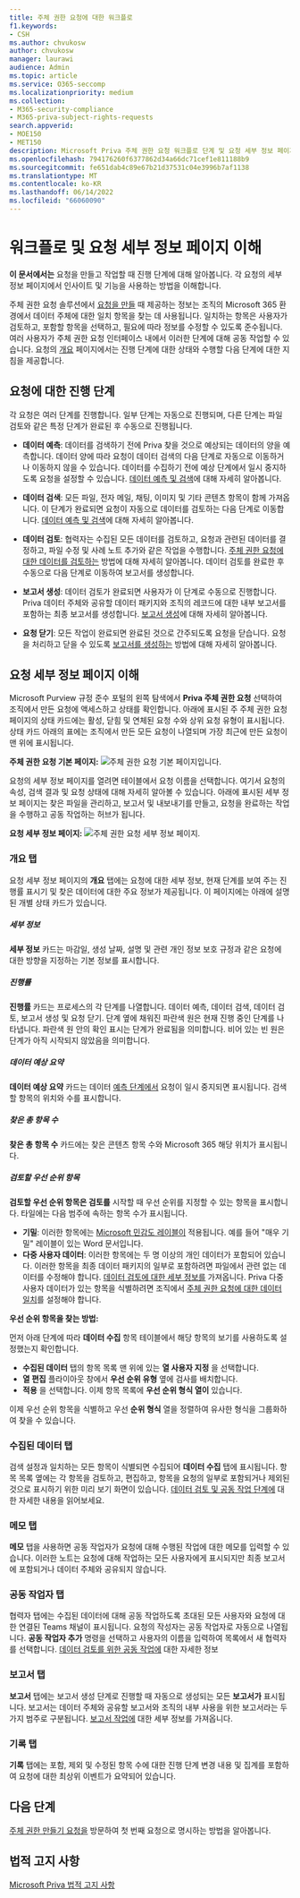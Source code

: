 ```yaml
---
title: 주체 권한 요청에 대한 워크플로
f1.keywords:
- CSH
ms.author: chvukosw
author: chvukosw
manager: laurawi
audience: Admin
ms.topic: article
ms.service: O365-seccomp
ms.localizationpriority: medium
ms.collection:
- M365-security-compliance
- M365-priva-subject-rights-requests
search.appverid:
- MOE150
- MET150
description: Microsoft Priva 주체 권한 요청 워크플로 단계 및 요청 세부 정보 페이지를 이해합니다.
ms.openlocfilehash: 794176260f6377862d34a66dc71cef1e811188b9
ms.sourcegitcommit: fe651dab4c89e67b21d37531c04e3996b7af1138
ms.translationtype: MT
ms.contentlocale: ko-KR
ms.lasthandoff: 06/14/2022
ms.locfileid: "66060090"
---
```

# <a name="understand-the-workflow-and-request-details-pages"></a>워크플로 및 요청 세부 정보 페이지 이해

**이 문서에서는** 요청을 만들고 작업할 때 진행 단계에 대해 알아봅니다. 각 요청의 세부 정보 페이지에서 인사이트 및 기능을 사용하는 방법을 이해합니다.

주체 권한 요청 솔루션에서 [요청을 만들](subject-rights-requests-create.md) 때 제공하는 정보는 조직의 Microsoft 365 환경에서 데이터 주체에 대한 일치 항목을 찾는 데 사용됩니다. 일치하는 항목은 사용자가 검토하고, 포함할 항목을 선택하고, 필요에 따라 정보를 수정할 수 있도록 준수됩니다. 여러 사용자가 주체 권한 요청 인터페이스 내에서 이러한 단계에 대해 공동 작업할 수 있습니다. 요청의 [개요](#overview-tab) 페이지에서는 진행 단계에 대한 상태와 수행할 다음 단계에 대한 지침을 제공합니다.

## <a name="progress-stages-for-requests"></a>요청에 대한 진행 단계

각 요청은 여러 단계를 진행합니다. 일부 단계는 자동으로 진행되며, 다른 단계는 파일 검토와 같은 특정 단계가 완료된 후 수동으로 진행됩니다.

- **데이터 예측**: 데이터를 검색하기 전에 Priva 찾을 것으로 예상되는 데이터의 양을 예측합니다. 데이터 양에 따라 요청이 데이터 검색의 다음 단계로 자동으로 이동하거나 이동하지 않을 수 있습니다. 데이터를 수집하기 전에 예상 단계에서 일시 중지하도록 요청을 설정할 수 있습니다. [데이터 예측 및 검색](subject-rights-requests-data-retrieval.md)에 대해 자세히 알아봅니다.

- **데이터 검색**: 모든 파일, 전자 메일, 채팅, 이미지 및 기타 콘텐츠 항목이 함께 가져옵니다. 이 단계가 완료되면 요청이 자동으로 데이터를 검토하는 다음 단계로 이동합니다. [데이터 예측 및 검색](subject-rights-requests-data-retrieval.md)에 대해 자세히 알아봅니다.

- **데이터 검토**: 협력자는 수집된 모든 데이터를 검토하고, 요청과 관련된 데이터를 결정하고, 파일 수정 및 사례 노트 추가와 같은 작업을 수행합니다. [주체 권한 요청에 대한 데이터를 검토하는](subject-rights-requests-data-review.md) 방법에 대해 자세히 알아봅니다. 데이터 검토를 완료한 후 수동으로 다음 단계로 이동하여 보고서를 생성합니다.

- **보고서 생성**: 데이터 검토가 완료되면 사용자가 이 단계로 수동으로 진행합니다. Priva 데이터 주체와 공유할 데이터 패키지와 조직의 레코드에 대한 내부 보고서를 포함하는 최종 보고서를 생성합니다. [보고서 생성](subject-rights-requests-reports.md)에 대해 자세히 알아봅니다.

- **요청 닫기**: 모든 작업이 완료되면 완료된 것으로 간주되도록 요청을 닫습니다. 요청을 처리하고 닫을 수 있도록 [보고서를 생성하는](subject-rights-requests-reports.md) 방법에 대해 자세히 알아봅니다.

## <a name="understanding-the-request-details-page"></a>요청 세부 정보 페이지 이해

Microsoft Purview 규정 준수 포털의 왼쪽 탐색에서 **Priva 주체 권한 요청** 선택하여 조직에서 만든 요청에 액세스하고 상태를 확인합니다. 아래에 표시된 주 주체 권한 요청 페이지의 상태 카드에는 활성, 닫힘 및 연체된 요청 수와 상위 요청 유형이 표시됩니다. 상태 카드 아래의 표에는 조직에서 만든 모든 요청이 나열되며 가장 최근에 만든 요청이 맨 위에 표시됩니다.

**주체 권한 요청 기본 페이지:** 
![ 주체 권한 요청 기본 페이지입니다.](../media/priva-srr-overview.png)

요청의 세부 정보 페이지를 열려면 테이블에서 요청 이름을 선택합니다. 여기서 요청의 속성, 검색 결과 및 요청 상태에 대해 자세히 알아볼 수 있습니다. 아래에 표시된 세부 정보 페이지는 찾은 파일을 관리하고, 보고서 및 내보내기를 만들고, 요청을 완료하는 작업을 수행하고 공동 작업하는 허브가 됩니다.

**요청 세부 정보 페이지:**
![ 주체 권한 요청 세부 정보 페이지.](../media/priva-srr-detailspage.png)

### <a name="overview-tab"></a>개요 탭

요청 세부 정보 페이지의 **개요** 탭에는 요청에 대한 세부 정보, 현재 단계를 보여 주는 진행률 표시기 및 찾은 데이터에 대한 주요 정보가 제공됩니다. 이 페이지에는 아래에 설명된 개별 상태 카드가 있습니다.

##### <a name="details"></a>세부 정보

**세부 정보** 카드는 마감일, 생성 날짜, 설명 및 관련 개인 정보 보호 규정과 같은 요청에 대한 방향을 지정하는 기본 정보를 표시합니다.

##### <a name="progress"></a>진행률

**진행률** 카드는 프로세스의 각 단계를 나열합니다. 데이터 예측, 데이터 검색, 데이터 검토, 보고서 생성 및 요청 닫기. 단계 옆에 채워진 파란색 원은 현재 진행 중인 단계를 나타냅니다. 파란색 원 안의 확인 표시는 단계가 완료됨을 의미합니다. 비어 있는 빈 원은 단계가 아직 시작되지 않았음을 의미합니다.

##### <a name="data-estimate-summary"></a>데이터 예상 요약

**데이터 예상 요약** 카드는 데이터 [예측 단계에서](subject-rights-requests-data-retrieval.md#data-estimate) 요청이 일시 중지되면 표시됩니다. 검색할 항목의 위치와 수를 표시합니다.

##### <a name="total-number-of-items-found"></a>찾은 총 항목 수

**찾은 총 항목 수** 카드에는 찾은 콘텐츠 항목 수와 Microsoft 365 해당 위치가 표시됩니다.

##### <a name="priority-items-to-review"></a>검토할 우선 순위 항목

**검토할 우선 순위 항목은 검토를** 시작할 때 우선 순위를 지정할 수 있는 항목을 표시합니다. 타일에는 다음 범주에 속하는 항목 수가 표시됩니다.
- **기밀**: 이러한 항목에는 [Microsoft 민감도 레이블이](/microsoft-365/compliance/sensitivity-labels) 적용됩니다. 예를 들어 "매우 기밀" 레이블이 있는 Word 문서입니다. 
- **다중 사용자 데이터**: 이러한 항목에는 두 명 이상의 개인 데이터가 포함되어 있습니다. 이러한 항목을 최종 데이터 패키지의 일부로 포함하려면 파일에서 관련 없는 데이터를 수정해야 합니다. [데이터 검토에 대한 세부 정보를](subject-rights-requests-data-review.md) 가져옵니다. Priva 다중 사용자 데이터가 있는 항목을 식별하려면 조직에서 [주체 권한 요청에 대한 데이터 일치](subject-rights-requests-data-match.md)를 설정해야 합니다.

**우선 순위 항목을 찾는 방법:**

먼저 아래 단계에 따라 **데이터 수집** 항목 테이블에서 해당 항목의 보기를 사용하도록 설정했는지 확인합니다.

- **수집된 데이터** 탭의 항목 목록 맨 위에 있는 **열 사용자 지정** 을 선택합니다.
- **열 편집** 플라이아웃 창에서 **우선 순위 유형** 옆에 검사를 배치합니다.
- **적용** 을 선택합니다. 이제 항목 목록에 **우선 순위 형식 열이** 있습니다.

이제 우선 순위 항목을 식별하고 우선 **순위 형식** 열을 정렬하여 유사한 형식을 그룹화하여 찾을 수 있습니다.

### <a name="data-collected-tab"></a>수집된 데이터 탭

검색 설정과 일치하는 모든 항목이 식별되면 수집되어 **데이터 수집** 탭에 표시됩니다. 항목 목록 옆에는 각 항목을 검토하고, 편집하고, 항목을 요청의 일부로 포함되거나 제외된 것으로 표시하기 위한 미리 보기 화면이 있습니다. [데이터 검토 및 공동 작업 단계에](subject-rights-requests-data-review.md) 대한 자세한 내용을 읽어보세요.

### <a name="notes-tab"></a>메모 탭

**메모** 탭을 사용하면 공동 작업자가 요청에 대해 수행된 작업에 대한 메모를 입력할 수 있습니다. 이러한 노트는 요청에 대해 작업하는 모든 사용자에게 표시되지만 최종 보고서에 포함되거나 데이터 주체와 공유되지 않습니다.

### <a name="collaborators-tab"></a>공동 작업자 탭

협력자 탭에는 수집된 데이터에 대해 공동 작업하도록 초대된 모든 사용자와 요청에 대한 연결된 Teams 채널이 표시됩니다. 요청의 작성자는 공동 작업자로 자동으로 나열됩니다. **공동 작업자 추가** 명령을 선택하고 사용자의 이름을 입력하여 목록에서 새 협력자를 선택합니다. [데이터 검토를 위한 공동 작업에](subject-rights-requests-data-review.md#collaboration-for-data-review) 대한 자세한 정보

### <a name="reports-tab"></a>보고서 탭

**보고서** 탭에는 보고서 생성 단계로 진행할 때 자동으로 생성되는 모든 **보고서가** 표시됩니다. 보고서는 데이터 주체와 공유할 보고서와 조직의 내부 사용을 위한 보고서라는 두 가지 범주로 구분됩니다. [보고서 작업에](subject-rights-requests-reports.md) 대한 세부 정보를 가져옵니다.

### <a name="history-tab"></a>기록 탭

**기록** 탭에는 포함, 제외 및 수정된 항목 수에 대한 진행 단계 변경 내용 및 집계를 포함하여 요청에 대한 최상위 이벤트가 요약되어 있습니다.

## <a name="next-steps"></a>다음 단계

[주체 권한 만들기 요청을](subject-rights-requests-create.md) 방문하여 첫 번째 요청으로 명시하는 방법을 알아봅니다.

## <a name="legal-disclaimer"></a>법적 고지 사항

[Microsoft Priva 법적 고지 사항](priva-disclaimer.md)